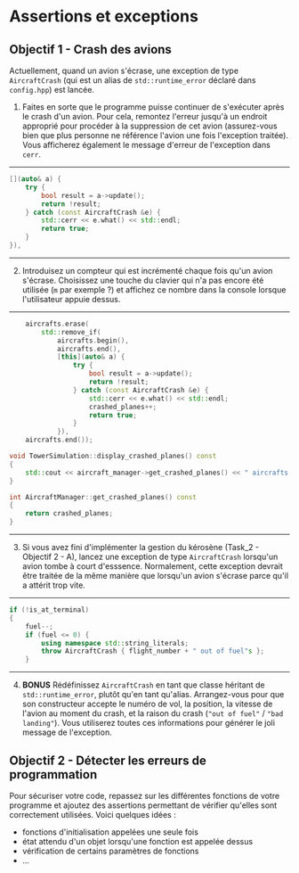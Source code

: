 # Assertions et exceptions

## Objectif 1 - Crash des avions

Actuellement, quand un avion s'écrase, une exception de type `AircraftCrash` (qui est un alias de `std::runtime_error` déclaré dans `config.hpp`) est lancée.

1. Faites en sorte que le programme puisse continuer de s'exécuter après le crash d'un avion. Pour cela, remontez l'erreur jusqu'à un endroit approprié pour procéder à la suppression de cet avion (assurez-vous bien que plus personne ne référence l'avion une fois l'exception traitée). Vous afficherez également le message d'erreur de l'exception dans `cerr`.

---

```cpp
[](auto& a) {
    try {
        bool result = a->update();
        return !result;
    } catch (const AircraftCrash &e) {
        std::cerr << e.what() << std::endl;
        return true;
    }
}),
```

---

2. Introduisez un compteur qui est incrémenté chaque fois qu'un avion s'écrase. Choisissez une touche du clavier qui n'a pas encore été utilisée (`m` par exemple ?) et affichez ce nombre dans la console lorsque l'utilisateur appuie dessus.

---

```cpp
    aircrafts.erase(
        std::remove_if(
            aircrafts.begin(),
            aircrafts.end(),
            [this](auto& a) {
                try {
                    bool result = a->update();
                    return !result;
                } catch (const AircraftCrash &e) {
                    std::cerr << e.what() << std::endl;
                    crashed_planes++;
                    return true;
                }
            }),
    aircrafts.end());
```

```cpp
void TowerSimulation::display_crashed_planes() const
{
    std::cout << aircraft_manager->get_crashed_planes() << " aircrafts have crashed" << std::endl;
}

int AircraftManager::get_crashed_planes() const
{
    return crashed_planes;
}
```

---

3. Si vous avez fini d'implémenter la gestion du kérosène (Task_2 - Objectif 2 - A), lancez une exception de type `AircraftCrash` lorsqu'un avion tombe à court d'esssence. Normalement, cette exception devrait être traitée de la même manière que lorsqu'un avion s'écrase parce qu'il a attérit trop vite.

---

```cpp
if (!is_at_terminal)
{
    fuel--;
    if (fuel <= 0) {
        using namespace std::string_literals;
        throw AircraftCrash { flight_number + " out of fuel"s };
    }
```

---

4. **BONUS** Rédéfinissez `AircraftCrash` en tant que classe héritant de `std::runtime_error`, plutôt qu'en tant qu'alias. Arrangez-vous pour que son constructeur accepte le numéro de vol, la position, la vitesse de l'avion au moment du crash, et la raison du crash (`"out of fuel"` / `"bad landing"`). Vous utiliserez toutes ces informations pour générer le joli message de l'exception.

## Objectif 2 - Détecter les erreurs de programmation

Pour sécuriser votre code, repassez sur les différentes fonctions de votre programme et ajoutez des assertions permettant de vérifier qu'elles sont correctement utilisées.
Voici quelques idées :
- fonctions d'initialisation appelées une seule fois
- état attendu d'un objet lorsqu'une fonction est appelée dessus
- vérification de certains paramètres de fonctions
- ...
